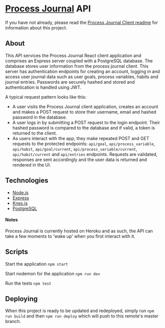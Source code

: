 # [Process Journal](https://process-journal-client.vercel.app/) API

If you have not already, please read the [Process Journal Client readme](https://github.com/kim-mccallum/process-journal-client/blob/master/README.md) for information about this project.

## About

This API services the Process Journal React client application and comprises an Express server coupled with a PostgreSQL database. The database stores user information from the process journal client. This server has authentication endpoints for creating an account, logging in and access user journal data such as user goals, process variables, habits and journal entries. Passwords are securely hashed and stored and authentication is handled using JWT.

A typical request pattern looks like this:

- A user visits the Process Journal client application, creates an account and makes a POST request to store their username, email and hashed password in the database.
- A user logs in by submitting a POST request to the login endpoint. Their hashed password is compared to the database and if valid, a token is returned to the client.
- As users interact with the app, they make repeated POST and GET requests to the protected endpoints: `api/goal`, `api/process_variable`, `api/habit`, `api/goal/current`, `api/process_variable/current`, `api/habit/current` and `api/entries` endpoints. Requests are validated, responses are sent accordingly and the user data is returned and rendered in the UI.

## Technologies

- [Node.js](https://nodejs.org/en/)
- [Express](https://expressjs.com/)
- [Knex.js](http://knexjs.org/)
- [PostgreSQL](https://www.postgresql.org/)

#### Notes

Process Journal is currently hosted on Heroku and as such, the API can take a few moments to 'wake up' when you first interact with it.

## Scripts

Start the application `npm start`

Start nodemon for the application `npm run dev`

Run the tests `npm test`

## Deploying

When this project is ready to be updated and redeployed, simply run `npm run build` and then `npm run deploy` which will push to this remote's master branch.
